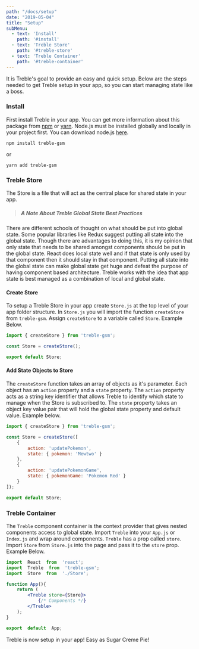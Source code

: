 ```yaml
---
path: "/docs/setup"
date: "2019-05-04"
title: "Setup"
subMenu: 
  - text: 'Install' 
    path: '#install'
  - text: 'Treble Store'
    path: '#treble-store'  
  - text: 'Treble Container'
    path: '#treble-container'
---
```


It is Treble's goal to provide an easy and quick setup.  Below are the steps needed to get Treble setup in your app, so you can start managing state like a boss.

### Install
First install Treble in your app.  You can get more information about this package from [npm](https://www.npmjs.com/package/treble-gsm) or [yarn](https://classic.yarnpkg.com/en/package/treble-gsm). Node.js must be installed globally and locally in your project first. You can download node.js [here](https://nodejs.org/en/).

```terminal
npm install treble-gsm
```
or
```terminal
yarn add treble-gsm
```
### Treble Store
The Store is a file that will act as the central place for shared state in your app. 

> ##### A Note About Treble Global State Best Practices
There are different schools of thought on what should be put into global state.  Some popular libraries like Redux suggest putting all state into the global state.  Though there are advantages to doing this, it is my opinion that only state that needs to be shared amongst components should be put in the global state.  React does local state well and if that state is only used by that component then it should stay in that component.  Putting all state into the global state can make global state get huge and defeat the purpose of having component based architecture. Treble works with the idea that app state is best managed as a combination of local and global state.

#### Create Store
To setup a Treble Store in your app create `Store.js` at the top level of your app folder structure. In `Store.js` you will import the function `createStore` from `treble-gsm`.  Assign `createStore` to a variable called `Store`. Example Below.

```javascript
import { createStore } from 'treble-gsm';

const Store = createStore();

export default Store;
```

#### Add State Objects to Store
The `createStore` function takes an array of objects as it's parameter.  Each object has an `action` property and a `state` property. 
The `action` property acts as a string key identifier that allows Treble to identify which state to manage when the Store is subscribed to.  The `state` property takes an object key value pair that will hold the global state property and default value. Example below.

```javascript
import { createStore } from 'treble-gsm';

const Store = createStore([
    {
        action: 'updatePokemon',
        state: { pokemon: 'Mewtwo' }
    },
    {
        action: 'updatePokemonGame',
        state: { pokemonGame: 'Pokemon Red' }
    }
]);

export default Store;
```

### Treble Container
The `Treble` component container is the context provider that gives nested components access to global state. Import `Treble` into your `App.js` or `Index.js` and wrap around components. `Treble` has a prop called `store`. Import `Store` from `Store.js` into the page and pass it to the `store` prop. Example Below.

```jsx
import  React  from  'react';
import  Treble  from  'treble-gsm';
import  Store  from  './Store';

function App(){
    return (
        <Treble store={Store}>
            {/* Components */}
        </Treble>
    );
}

export  default  App;
```
Treble is now setup in your app! Easy as Sugar Creme Pie!